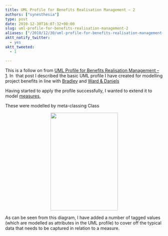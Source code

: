 ```yaml
---
title: UML Profile for Benefits Realisation Management – 2
authors: ["synesthesia"]
type: post
date: 2010-12-30T16:07:32+00:00
slug: uml-profile-for-benefits-realisation-management-2 
aliases: ["/2010/12/30/uml-profile-for-benefits-realisation-management-2"]
aktt_notify_twitter:
  - yes
aktt_tweeted:
  - 1

---
```

This is a follow on from [UML Profile for Benefits Realisation Management &#8211; 1][1]. In  that post I described the basic UML profile I have created for modelling project benefits in line with [Bradley][2] and [Ward & Daniels][3]

Having started to apply the profile successfully, I wanted to extend it to model [measures][4],

These were modelled by meta-classing Class

[<img class="aligncenter size-full wp-image-22926" style="display: block; float: none; margin-left: auto; margin-right: auto;" title="brm-profile-03" src="https://www.synesthesia.co.uk/blog/wp-content/uploads/2010/12/brm-profile-03.gif" alt="" width="215" height="313" />][5]

As can be seen from this diagram, I have added a number of tagged values (which are modelled as attributes in the UML profile) to cover off the typical data that needs to be captured in relation to a measure.

 [1]: https://www.synesthesia.co.uk/blog/archives/2010/12/21/uml-profile-for-benefits-realisation-management-1/
 [2]: https://www.amazon.co.uk/gp/product/1409400948?ie=UTF8&tag=fivegocrazyinmid&linkCode=as2&camp=1634&creative=19450&creativeASIN=1409400948
 [3]: https://www.amazon.co.uk/gp/product/047009463X?ie=UTF8&tag=fivegocrazyinmid&linkCode=as2&camp=1634&creative=19450&creativeASIN=047009463X
 [4]: https://books.google.com/books?id=2IfFQY_XrfAC&lpg=PA113&ots=r5fdUWFy3k&pg=PA133#v=onepage&q=measure&f=false
 [5]: https://www.synesthesia.co.uk/blog/wp-content/uploads/2010/12/brm-profile-03.gif
